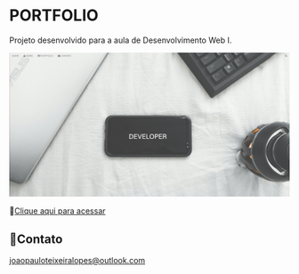 # PORTFOLIO

Projeto desenvolvido para a aula de Desenvolvimento Web I.

![preview](preview.png)

🔗[Clique aqui para acessar](https://joaop-dev.github.io/portfolio/)

## 📧Contato

joaopauloteixeiralopes@outlook.com
